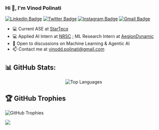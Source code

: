 ### Hi 👋, I'm Vinod Polinati

[![Linkedin Badge](https://img.shields.io/badge/-Vinod_Polinati-blue?style=flat&logo=Linkedin&logoColor=white&link=https://www.linkedin.com/in/polinati-vinod/)](https://www.linkedin.com/in/polinati-vinod/)
[![Twitter Badge](https://img.shields.io/badge/-@vinod_polinati-1ca0f1?style=flat&labelColor=1ca0f1&logo=twitter&logoColor=white&link=https://twitter.com/vinod_polinati)](https://twitter.com/vinod_polinati)
[![Instagram Badge](https://img.shields.io/badge/-@vinod_polinati-purple?style=flat&logo=instagram&logoColor=white&link=https://instagram.com/vinod_polinati/)](https://instagram.com/vinod_polinati)
[![Gmail Badge](https://img.shields.io/badge/-vinod_polinati-c14438?style=flat&logo=Gmail&logoColor=white&link=mailto:vinodd.polinati@gmail.com)](mailto:vinodd.polinati@gmail.com)

- 💻 Current ASE at [StarTecq](https://www.startecq.com/)
- 💻 Applied AI Intern at [NRSC](https://www.nrsc.gov.in/) ; ML Research Intern at [AegionDynamic](https://www.aegiondynamic.com/) 
- 💬 Open to discussions on Machine Learning & Agentic AI
- 📫 Contact me at vinodd.polinati@gmail.com
## 📊 GitHub Stats:
<div align="center">
  
  ![Top Languages](https://github-readme-stats.vercel.app/api/top-langs/?username=vinod-polinati&theme=dark&hide_border=true&include_all_commits=false&count_private=false&layout=compact)<br/>
</div>

## 🏆 GitHub Trophies
![GitHub Trophies](https://github-profile-trophy.vercel.app/?username=vinod-polinati&theme=dark_dimmed&no-frame=false&no-bg=true&margin-w=4)

[![](https://visitcount.itsvg.in/api?id=ravirt7911&icon=3&color=11)](https://visitcount.itsvg.in)
